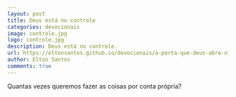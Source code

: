 ```yaml
---
layout: post
title: Deus está no controle
categories: devocionais
image: controle.jpg
logo: controle.jpg
description: Deus está no controle.
url: https://eltonsantos.github.io/devocionais/a-porta-que-deus-abre-ninguem-fecha/
author: Elton Santos
comments: true
---
```


Quantas vezes queremos fazer as coisas por conta própria?